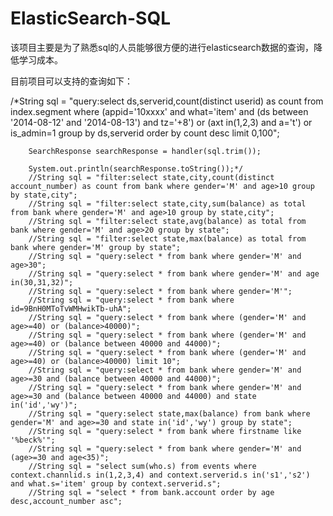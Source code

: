 ElasticSearch-SQL
=================

该项目主要是为了熟悉sql的人员能够很方便的进行elasticsearch数据的查询，降低学习成本。


目前项目可以支持的查询如下：

/*String sql = "query:select ds,serverid,count(distinct userid) as count from index.segment where (appid='10xxxx' and what='item' and (ds between '2014-08-12' and '2014-08-13') and tz='+8') or (axt in(1,2,3) and a='t') or is_admin=1 group by ds,serverid order by count desc limit 0,100";
		
		SearchResponse searchResponse = handler(sql.trim());
		
		System.out.println(searchResponse.toString());*/
		//String sql = "filter:select state,city,count(distinct account_number) as count from bank where gender='M' and age>10 group by state,city";
		//String sql = "filter:select state,city,sum(balance) as total from bank where gender='M' and age>10 group by state,city";
		//String sql = "filter:select state,avg(balance) as total from bank where gender='M' and age>20 group by state";
		//String sql = "filter:select state,max(balance) as total from bank where gender='M' group by state";
		//String sql = "query:select * from bank where gender='M' and age>30";
		//String sql = "query:select * from bank where gender='M' and age in(30,31,32)";
		//String sql = "query:select * from bank where gender='M'";
		//String sql = "query:select * from bank where id=9BnH0MToTvWMHwikTb-uhA";
		//String sql = "query:select * from bank where (gender='M' and age>=40) or (balance>40000)";
		//String sql = "query:select * from bank where (gender='M' and age>=40) or (balance between 40000 and 44000)";
		//String sql = "query:select * from bank where (gender='M' and age>=40) or (balance>40000) limit 10";
		//String sql = "query:select * from bank where gender='M' and age>=30 and (balance between 40000 and 44000)";
		//String sql = "query:select * from bank where gender='M' and age>=30 and (balance between 40000 and 44000) and state in('id','wy')";
		//String sql = "query:select state,max(balance) from bank where gender='M' and age>=30 and state in('id','wy') group by state";
		//String sql = "query:select * from bank where firstname like '%beck%'";
		//String sql = "query:select * from bank where gender='M' and (age>=30 and age<35)";
		//String sql = "select sum(who.s) from events where context.channlid.s in(1,2,3,4) and context.serverid.s in('s1','s2') and what.s='item' group by context.serverid.s";
		//String sql = "select * from bank.account order by age desc,account_number asc";
